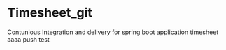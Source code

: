 # Timesheet_git
Contunious Integration and delivery for spring boot application timesheet aaaa
push test